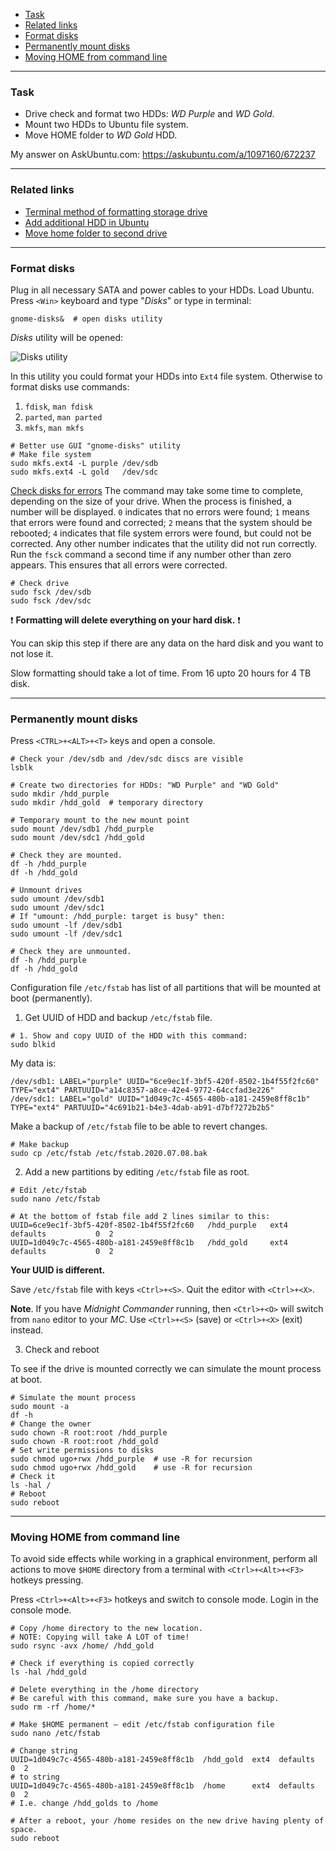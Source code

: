    - [Task](#task)
   - [Related links](#links)
   - [Format disks](#format)
   - [Permanently mount disks](#mount)
   - [Moving HOME from command line](#home)

---
### <a name="task" />Task

   - Drive check and format two HDDs: *WD Purple* and *WD Gold*.
   - Mount two HDDs to Ubuntu file system.
   - Move HOME folder to *WD Gold* HDD.

My answer on AskUbuntu.com: https://askubuntu.com/a/1097160/672237

---
### <a name="links" />Related links

   - [Terminal method of formatting storage drive](https://askubuntu.com/a/517365/672237)
   - [Add additional HDD in Ubuntu](https://askubuntu.com/a/956516/672237)
   - [Move home folder to second drive](https://askubuntu.com/a/50539/672237)

---
### <a name="format" />Format disks

Plug in all necessary SATA and power cables to your HDDs. Load Ubuntu.
Press `<Win>` keyboard and type "*Disks*" or type in terminal:
```shell script
gnome-disks&  # open disks utility
```

*Disks* utility will be opened:

![Disks utility](data/2018.11.29_disks_utility.png)

In this utility you could format your HDDs into `Ext4` file system.
Otherwise to format disks use commands:
   1. `fdisk`, `man fdisk`
   2. `parted`, `man parted`
   3. `mkfs`, `man mkfs`

```shell script
# Better use GUI "gnome-disks" utility
# Make file system
sudo mkfs.ext4 -L purple /dev/sdb
sudo mkfs.ext4 -L gold   /dev/sdc
```
[Check disks for errors](https://smallbusiness.chron.com/run-chkdsk-ubuntu-54071.html)
The command may take some time to complete,
depending on the size of your drive.
When the process is finished, a number will be displayed.
`0` indicates that no errors were found;
`1` means that errors were found and corrected;
`2` means that the system should be rebooted;
`4` indicates that file system errors were found,
but could not be corrected.
Any other number indicates that the utility did not run
correctly. Run the `fsck` command a second time
if any number other than zero appears.
This ensures that all errors were corrected.
```shell script
# Check drive
sudo fsck /dev/sdb
sudo fsck /dev/sdc
```

:exclamation: **Formatting will delete everything on your hard disk.** :exclamation:

You can skip this step if there are any data on the hard disk
and you want to not lose it.

Slow formatting should take a lot of time. From 16 upto 20 hours for 4 TB disk.

---
### <a name="mount" />Permanently mount disks

Press `<CTRL>+<ALT>+<T>` keys and open a console.

```shell script
# Check your /dev/sdb and /dev/sdc discs are visible
lsblk

# Create two directories for HDDs: "WD Purple" and "WD Gold"
sudo mkdir /hdd_purple
sudo mkdir /hdd_gold  # temporary directory

# Temporary mount to the new mount point
sudo mount /dev/sdb1 /hdd_purple
sudo mount /dev/sdc1 /hdd_gold

# Check they are mounted.
df -h /hdd_purple
df -h /hdd_gold

# Unmount drives
sudo umount /dev/sdb1
sudo umount /dev/sdc1
# If "umount: /hdd_purple: target is busy" then:
sudo umount -lf /dev/sdb1
sudo umount -lf /dev/sdc1

# Check they are unmounted.
df -h /hdd_purple
df -h /hdd_gold
```

Configuration file `/etc/fstab` has list of all partitions
that will be mounted at boot (permanently).

   1. Get UUID of HDD and backup `/etc/fstab` file.

```shell script
# 1. Show and copy UUID of the HDD with this command:
sudo blkid
```

My data is:

```shell script
/dev/sdb1: LABEL="purple" UUID="6ce9ec1f-3bf5-420f-8502-1b4f55f2fc60" TYPE="ext4" PARTUUID="a14c8357-a8ce-42e4-9772-64ccfad3e226"
/dev/sdc1: LABEL="gold" UUID="1d049c7c-4565-480b-a181-2459e8ff8c1b" TYPE="ext4" PARTUUID="4c691b21-b4e3-4dab-ab91-d7bf7272b2b5"
```

Make a backup of `/etc/fstab` file to be able to revert changes.

```shell script
# Make backup
sudo cp /etc/fstab /etc/fstab.2020.07.08.bak
```

   2. Add a new partitions by editing `/etc/fstab` file as root.

```shell script
# Edit /etc/fstab
sudo nano /etc/fstab

# At the bottom of fstab file add 2 lines similar to this:
UUID=6ce9ec1f-3bf5-420f-8502-1b4f55f2fc60   /hdd_purple   ext4   defaults           0  2
UUID=1d049c7c-4565-480b-a181-2459e8ff8c1b   /hdd_gold     ext4   defaults           0  2
```

**Your UUID is different.**

Save `/etc/fstab` file with keys `<Ctrl>+<S>`.
Quit the editor with `<Ctrl>+<X>`.

**Note**. If you have *Midnight Commander* running,
then `<Ctrl>+<O>` will switch from `nano` editor to your *MC*.
Use `<Ctrl>+<S>` (save) or `<Ctrl>+<X>` (exit) instead.

   3. Check and reboot

To see if the drive is mounted correctly we can simulate the mount process
at boot.

```shell script
# Simulate the mount process
sudo mount -a
df -h
# Change the owner
sudo chown -R root:root /hdd_purple
sudo chown -R root:root /hdd_gold
# Set write permissions to disks
sudo chmod ugo+rwx /hdd_purple  # use -R for recursion
sudo chmod ugo+rwx /hdd_gold    # use -R for recursion
# Check it
ls -hal /
# Reboot
sudo reboot
```

---
### <a name="home" />Moving HOME from command line

To avoid side effects while working in a graphical environment,
perform all actions to move `$HOME` directory from a terminal with
`<Ctrl>+<Alt>+<F3>` hotkeys pressing.

Press `<Ctrl>+<Alt>+<F3>` hotkeys and switch to console mode.
Login in the console mode.

```shell script
# Copy /home directory to the new location.
# NOTE: Copying will take A LOT of time!
sudo rsync -avx /home/ /hdd_gold

# Check if everything is copied correctly
ls -hal /hdd_gold

# Delete everything in the /home directory
# Be careful with this command, make sure you have a backup.
sudo rm -rf /home/*

# Make $HOME permanent — edit /etc/fstab configuration file
sudo nano /etc/fstab

# Change string
UUID=1d049c7c-4565-480b-a181-2459e8ff8c1b  /hdd_gold  ext4  defaults  0  2
# to string
UUID=1d049c7c-4565-480b-a181-2459e8ff8c1b  /home      ext4  defaults  0  2
# I.e. change /hdd_golds to /home

# After a reboot, your /home resides on the new drive having plenty of space.
sudo reboot
```
